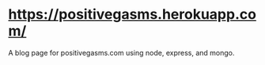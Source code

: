 # https://positivegasms.herokuapp.com/
A blog page for positivegasms.com using node, express, and mongo.
